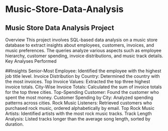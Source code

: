 # Music-Store-Data-Analysis

## Music Store Data Analysis Project
Overview
This project involves SQL-based data analysis on a music store database to extract insights about employees, customers, invoices, and music preferences. The queries analyze various aspects such as employee hierarchy, customer spending, invoice distributions, and music track details.
Key Analyses Performed

##Insights
Senior-Most Employee: Identified the employee with the highest job title level.
Invoice Distribution by Country: Determined the country with the most invoices.
Top Invoice Values: Extracted the top three highest invoice totals.
City-Wise Invoice Totals: Calculated the sum of invoice totals for the top three cities.
Top-Spending Customer: Found the customer who spent the most money.
Customer Spending by City: Analyzed spending patterns across cities.
Rock Music Listeners: Retrieved customers who purchased rock music, ordered alphabetically by email.
Top Rock Music Artists: Identified artists with the most rock music tracks.
Track Length Analysis: Listed tracks longer than the average song length, sorted by duration.


